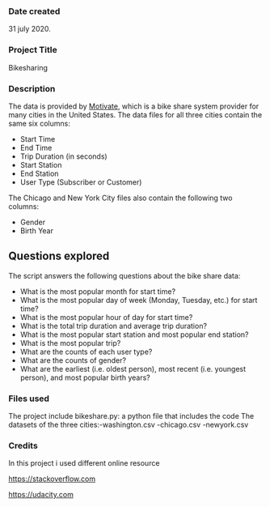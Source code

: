 ### Date created
31 july 2020.

### Project Title
Bikesharing 

### Description
The data is provided by [Motivate](https://www.motivateco.com/), which is a bike share system provider for many cities in the United States. The data files for all three cities contain the same six columns:
* Start Time
* End Time
* Trip Duration (in seconds)
* Start Station
* End Station
* User Type (Subscriber or Customer)

The Chicago and New York City files also contain the following two columns:
* Gender
* Birth Year

## Questions explored
The script answers the following questions about the bike share data:
* What is the most popular month for start time?
* What is the most popular day of week (Monday, Tuesday, etc.) for start time?
* What is the most popular hour of day for start time?
* What is the total trip duration and average trip duration?
* What is the most popular start station and most popular end station?
* What is the most popular trip?
* What are the counts of each user type?
* What are the counts of gender?
* What are the earliest (i.e. oldest person), most recent (i.e. youngest person), and most popular birth years?

### Files used
The project include bikeshare.py: a python file that includes the code
The datasets of the three cities:-washington.csv
                                 -chicago.csv
                                 -newyork.csv

### Credits
In this project i used different online resource 


https://stackoverflow.com


https://udacity.com
 


